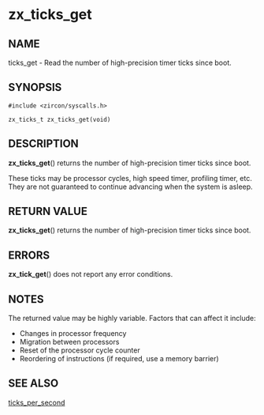 # zx_ticks_get

## NAME

ticks_get - Read the number of high-precision timer ticks since boot.

## SYNOPSIS

```
#include <zircon/syscalls.h>

zx_ticks_t zx_ticks_get(void)
```

## DESCRIPTION

**zx_ticks_get**() returns the number of high-precision timer ticks since boot.

These ticks may be processor cycles, high speed timer, profiling timer, etc.
They are not guaranteed to continue advancing when the system is asleep.

## RETURN VALUE

**zx_ticks_get**() returns the number of high-precision timer ticks since boot.

## ERRORS

**zx_tick_get**() does not report any error conditions.

## NOTES

The returned value may be highly variable. Factors that can affect it include:
- Changes in processor frequency
- Migration between processors
- Reset of the processor cycle counter
- Reordering of instructions (if required, use a memory barrier)

## SEE ALSO

[ticks_per_second](ticks_per_second.md)
